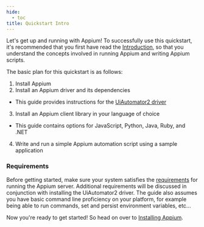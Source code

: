 ```yaml
---
hide:
  - toc
title: Quickstart Intro
---
```


Let's get up and running with Appium! To successfully use this quickstart, it's recommended that
you first have read the [Introduction](../intro/index.md), so that you understand the concepts involved in
running Appium and writing Appium scripts.

The basic plan for this quickstart is as follows:

1. Install Appium
2. Install an Appium driver and its dependencies
  - This guide provides instructions for the [UiAutomator2 driver](https://github.com/appium/appium-uiautomator2-driver)
3. Install an Appium client library in your language of choice
  - This guide contains options for JavaScript, Python, Java, Ruby, and .NET
4. Write and run a simple Appium automation script using a sample application

### Requirements

Before getting started, make sure your system satisfies the
[requirements](../quickstart/requirements.md) for running the Appium server. Additional requirements
will be discussed in conjunction with installing the UiAutomator2 driver. The guide also assumes
you have basic command line proficiency on your platform, for example being able to run commands, set
and persist environment variables, etc...

Now you're ready to get started! So head on over to [Installing Appium](./install.md).
